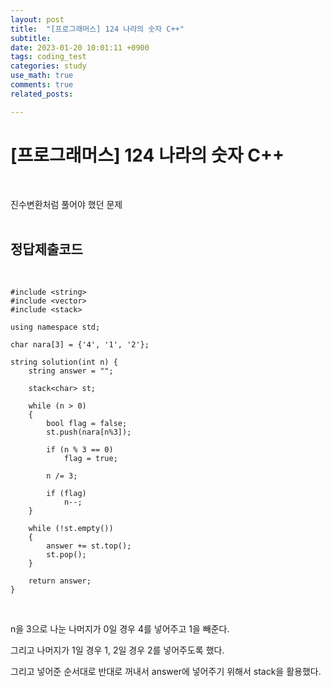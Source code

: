 ```yaml
---
layout: post
title:  "[프로그래머스] 124 나라의 숫자 C++"
subtitle:   
date: 2023-01-20 10:01:11 +0900
tags: coding_test
categories: study
use_math: true
comments: true
related_posts:

---
```


# [프로그래머스] 124 나라의 숫자 C++<br/>
<br/>

진수변환처럼 풀어야 했던 문제<br/>
<br/>

## 정답제출코드<br/>
<br/>

```
#include <string>
#include <vector>
#include <stack>

using namespace std;

char nara[3] = {'4', '1', '2'};

string solution(int n) {
    string answer = "";
    
    stack<char> st;
    
    while (n > 0)
    {
        bool flag = false;
        st.push(nara[n%3]);
        
        if (n % 3 == 0)
            flag = true;
        
        n /= 3;
        
        if (flag)
            n--;
    }
    
    while (!st.empty())
    {
        answer += st.top();
        st.pop();
    }

    return answer;
}
```
<br/>

n을 3으로 나눈 나머지가 0일 경우 4를 넣어주고 1을 빼준다.

그리고 나머지가 1일 경우 1, 2일 경우 2를 넣어주도록 했다.<br/>

그리고 넣어준 순서대로 반대로 꺼내서 answer에 넣어주기 위해서 stack을 활용했다.<br/>